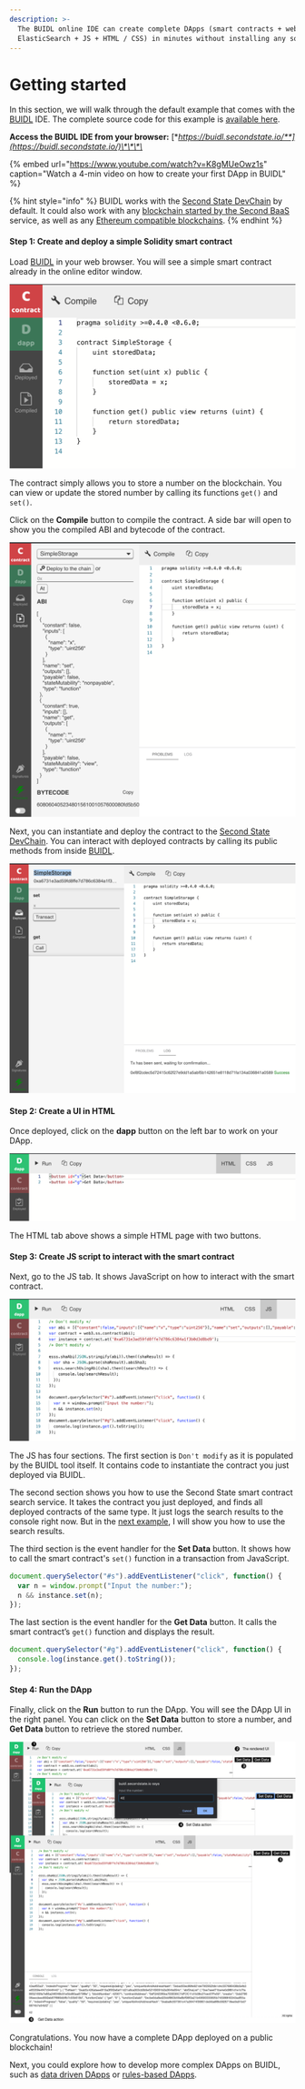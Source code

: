 ```yaml
---
description: >-
  The BUIDL online IDE can create complete DApps (smart contracts + web3 +
  ElasticSearch + JS + HTML / CSS) in minutes without installing any software.
---
```


# Getting started

In this section, we will walk through the default example that comes with the [BUIDL](http://buidl.secondstate.io/) IDE. The complete source code for this example is [available here](https://github.com/second-state/buidl/tree/master/demo/default).

**Access the BUIDL IDE from your browser:** [**https://buidl.secondstate.io/**](https://buidl.secondstate.io/)\*\*\*\*

{% embed url="https://www.youtube.com/watch?v=K8gMUeOwz1s" caption="Watch a 4-min video on how to create your first DApp in BUIDL" %}

{% hint style="info" %}
BUIDL works with the [Second State DevChain](../devchain/getting-started.md) by default. It could also work with any [blockchain started by the Second BaaS](working-with-baas.md) service, as well as any [Ethereum compatible blockchains](working-with-ethereum.md).
{% endhint %}

#### Step 1: Create and deploy a simple Solidity smart contract

Load [BUIDL](http://buidl.secondstate.io/) in your web browser. You will see a simple smart contract already in the online editor window.

![](../.gitbook/assets/buidl-getting_started-01.png)

The contract simply allows you to store a number on the blockchain. You can view or update the stored number by calling its functions `get()` and `set()`.

Click on the **Compile** button to compile the contract. A side bar will open to show you the compiled ABI and bytecode of the contract.

![](../.gitbook/assets/buidl-getting_started-02.png)

Next, you can instantiate and deploy the contract to the [Second State DevChain](../smart-contracts-search-engine/getting-started.md). You can interact with deployed contracts by calling its public methods from inside [BUIDL](http://buidl.secondstate.io/).

![](../.gitbook/assets/buidl-getting_started-03.png)

#### Step 2: Create a UI in HTML

Once deployed, click on the **dapp** button on the left bar to work on your DApp.

![](../.gitbook/assets/buidl-getting_started-04.png)

The HTML tab above shows a simple HTML page with two buttons.

#### Step 3: Create JS script to interact with the smart contract

Next, go to the JS tab. It shows JavaScript on how to interact with the smart contract.

![](../.gitbook/assets/buidl-getting_started-05.png)

The JS has four sections. The first section is `Don't modify` as it is populated by the BUIDL tool itself. It contains code to instantiate the contract you just deployed via BUIDL.

The second section shows you how to use the Second State smart contract search service. It takes the contract you just deployed, and finds all deployed contracts of the same type. It just logs the search results to the console right now. But in the [next example](access-contracts-data.md), I will show you how to use the search results.

The third section is the event handler for the **Set Data** button. It shows how to call the smart contract's `set()` function in a transaction from JavaScript.

```javascript
document.querySelector("#s").addEventListener("click", function() {
  var n = window.prompt("Input the number:");
  n && instance.set(n);
});
```

The last section is the event handler for the **Get Data** button. It calls the smart contract’s `get()` function and displays the result.

```javascript
document.querySelector("#g").addEventListener("click", function() {
  console.log(instance.get().toString());
});
```

#### Step 4: Run the DApp

Finally, click on the **Run** button to run the DApp. You will see the DApp UI in the right panel. You can click on the **Set Data** button to store a number, and **Get Data** button to retrieve the stored number.

![](../.gitbook/assets/buidl-getting_started-06.png)

Congratulations. You now have a complete DApp deployed on a public blockchain! 

Next, you could explore how to develop more complex DApps on BUIDL, such as [data driven DApps](access-contracts-data.md) or [rules-based DApps](rule-based-smart-contract.md).



